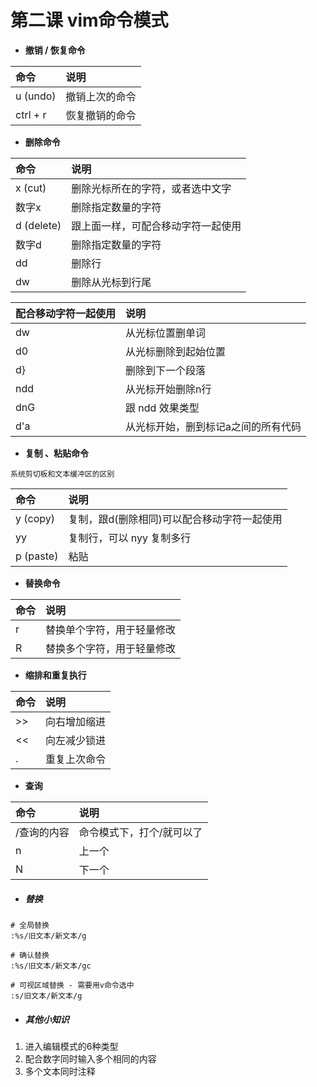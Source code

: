 # 第二课 vim命令模式

* **撤销 / 恢复命令**

| 命令 | 说明 |
| :--- | :--- |
| u \(undo\) | 撤销上次的命令 |
| ctrl + r | 恢复撤销的命令 |

* **删除命令**

| 命令 | 说明 |
| :--- | :--- |
| x \(cut\) | 删除光标所在的字符，或者选中文字 |
| 数字x | 删除指定数量的字符 |
| d \(delete\) | 跟上面一样，可配合移动字符一起使用 |
| 数字d | 删除指定数量的字符 |
| dd | 删除行 |
| dw | 删除从光标到行尾 |

| 配合移动字符一起使用 | 说明 |
| :--- | :--- |
| dw | 从光标位置删单词 |
| d0 | 从光标删除到起始位置 |
| d} | 删除到下一个段落 |
| ndd | 从光标开始删除n行 |
| dnG | 跟 ndd 效果类型 |
| d'a | 从光标开始，删到标记a之间的所有代码 |

* **复制 、粘贴命令**

```text
系统剪切板和文本缓冲区的区别
```

| 命令 | 说明 |
| :--- | :--- |
| y \(copy\) | 复制，跟d\(删除相同\)可以配合移动字符一起使用 |
| yy | 复制行，可以 nyy 复制多行 |
| p \(paste\) | 粘贴 |

* **替换命令**

| 命令 | 说明 |
| :--- | :--- |
| r | 替换单个字符，用于轻量修改 |
| R | 替换多个字符，用于轻量修改 |

* **缩排和重复执行**

| 命令 | 说明 |
| :--- | :--- |
| &gt;&gt; | 向右增加缩进 |
| &lt;&lt; | 向左减少锁进 |
| . | 重复上次命令 |

* **查询**

| 命令 | 说明 |
| :--- | :--- |
| /查询的内容 | 命令模式下，打个/就可以了 |
| n | 上一个 |
| N | 下一个 |

- ##### 替换

```sheel
# 全局替换
:%s/旧文本/新文本/g
```

```
# 确认替换
:%s/旧文本/新文本/gc
```

```
# 可视区域替换 - 需要用v命令选中
:s/旧文本/新文本/g
```

- ##### 其他小知识


1. 进入编辑模式的6种类型
2. 配合数字同时输入多个相同的内容
3. 多个文本同时注释